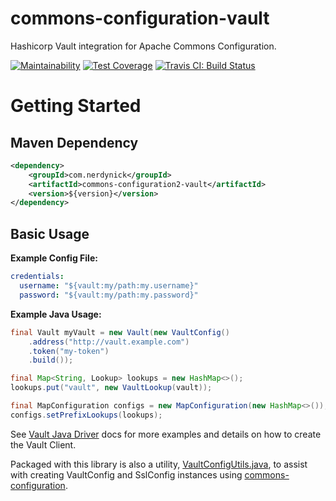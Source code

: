 # commons-configuration-vault
Hashicorp Vault integration for Apache Commons Configuration.

[![Maintainability](https://api.codeclimate.com/v1/badges/13691a804e8bc4a7cf47/maintainability)](https://codeclimate.com/github/nerdynick/commons-configuration-vault/maintainability)
[![Test Coverage](https://api.codeclimate.com/v1/badges/13691a804e8bc4a7cf47/test_coverage)](https://codeclimate.com/github/nerdynick/commons-configuration-vault/test_coverage)
[![Travis CI: Build Status](https://travis-ci.com/nerdynick/commons-configuration-vault.svg?branch=master)](https://travis-ci.com/nerdynick/commons-configuration-vault)

# Getting Started

## Maven Dependency

```xml
<dependency>
    <groupId>com.nerdynick</groupId>
    <artifactId>commons-configuration2-vault</artifactId>
    <version>${version}</version>
</dependency>
```

## Basic Usage

**Example Config File:**
```yaml
credentials:
  username: "${vault:my/path:my.username}"
  password: "${vault:my/path:my.password}"
```

**Example Java Usage:**
```java
final Vault myVault = new Vault(new VaultConfig()
    .address("http://vault.example.com")
    .token("my-token")
    .build());

final Map<String, Lookup> lookups = new HashMap<>();
lookups.put("vault", new VaultLookup(vault));

final MapConfiguration configs = new MapConfiguration(new HashMap<>());
configs.setPrefixLookups(lookups);
```

See [Vault Java Driver](https://github.com/BetterCloud/vault-java-driver) docs for more examples and details on how to create the Vault Client.

Packaged with this library is also a utility, [VaultConfigUtils.java](commons-configuration2/src/main/java/com/nerdynick/commons/configuration/VaultConfigUtils.java), to assist with creating VaultConfig and SslConfig instances using [commons-configuration](https://commons.apache.org/proper/commons-configuration).